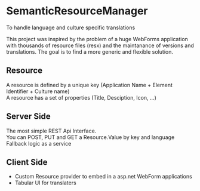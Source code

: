 # SemanticResourceManager

To handle language and culture specific translations

This project was inspired by the problem of a huge WebForms application with thousands of resource files (resx) and the maintanance of versions and translations. The goal is to find a more generic and flexible solution.

## Resource

A resource is defined by a unique key (Application Name + Element Identifier + Culture name)  
A resource has a set of properties (Title, Desciption, Icon, ...)


## Server Side

The most simple REST Api Interface.  
You can POST, PUT and GET a Resource.Value by key and language
Fallback logic as a service

## Client Side
- Custom Resource provider to embed in a asp.net WebForm applications
- Tabular UI for translaters

